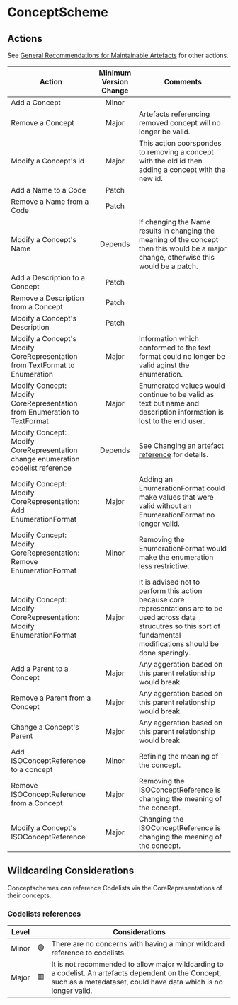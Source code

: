 # ConceptScheme

## Actions

See [General Recommendations for Maintainable Artefacts](../General%20Recommendations%20for%20Maintainable%20Artefacts.md) for other actions.

| Action | Minimum Version Change | Comments|
|--------|:--------------:|---------|
| Add a Concept | Minor |  |
| Remove a Concept | Major | Artefacts referencing removed concept will no longer be valid. |
| Modify a Concept's id | Major | This action coorspondes to removing a concept with the old id then adding a concept with the new id. |
| Add a Name to a Code | Patch | |
| Remove a Name from a Code | Patch | |
| Modify a Concept's Name | Depends | If changing the Name results in changing the meaning of the concept then this would be a major change, otherwise this would be a patch. |
| Add a Description to a Concept | Patch | |
| Remove a Description from a Concept  | Patch | |
| Modify a Concept's  Description | Patch | |
| Modify a Concept's Modify CoreRepresentation from TextFormat to Enumeration | Major | Information which conformed to the text format could no longer be valid aginst the enumeration. |
| Modify Concept: Modify CoreRepresentation from Enumeration to TextFormat | Major | Enumerated values would continue to be valid as text but name and description information is lost to the end user. |
| Modify Concept: Modify CoreRepresentation change enumeration codelist reference | Depends | See [Changing an artefact reference](../General%20Recommendations%20for%20Maintainable%20Artefacts.md#changing-an-artefact-reference) for details. |
| Modify Concept: Modify CoreRepresentation: Add EnumerationFormat | Major | Adding an EnumerationFormat could make values that were valid without an EnumerationFormat no longer valid. |
| Modify Concept: Modify CoreRepresentation: Remove EnumerationFormat | Minor | Removing the EnumerationFormat would make the enumeration less restrictive. |
| Modify Concept: Modify CoreRepresentation: Modify EnumerationFormat | Major | It is advised not to perform this action because core representations are to be used across data strucutres so this sort of fundamental modifications should be done sparingly. |
| Add a Parent to a Concept | Major | Any aggeration based on this parent relationship would break. |
| Remove a Parent from a Concept | Major | Any aggeration based on this parent relationship would break. |
| Change a Concept's  Parent | Major | Any aggeration based on this parent relationship would break. |
| Add ISOConceptReference to a concept | Minor | Refining the meaning of the concept. |
| Remove ISOConceptReference from a Concept | Major | Removing the ISOConceptReference is changing the meaning of the concept. |
| Modify a Concept's ISOConceptReference | Major | Changing the ISOConceptReference is changing the meaning of the concept. |

## Wildcarding Considerations

Conceptschemes can reference Codelists via the CoreRepresentations of their concepts.

### Codelists references

| Level |    | Considerations|
|-------|:--:|---------------|
| Minor | 🟢 | There are no concerns with having a minor wildcard reference to codelists. |  
| Major | 🟥 | It is not recommended to allow major wildcarding to a codelist. An artefacts dependent on the Concept, such as a metadataset, could have data which is no longer valid. |
